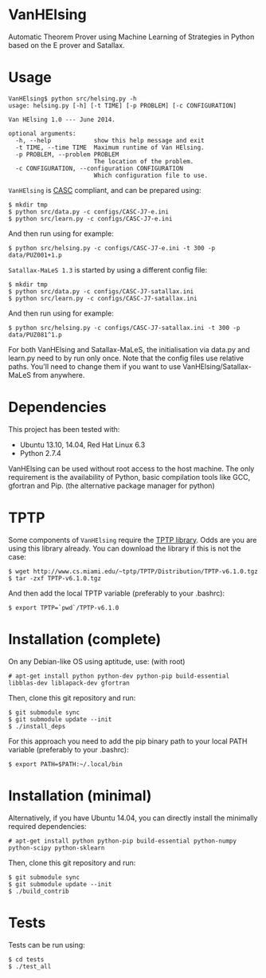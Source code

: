 VanHElsing
==========

Automatic Theorem Prover using Machine Learning of Strategies in Python based on the E prover and Satallax.

Usage
=====

```
VanHElsing$ python src/helsing.py -h
usage: helsing.py [-h] [-t TIME] [-p PROBLEM] [-c CONFIGURATION]

Van HElsing 1.0 --- June 2014.

optional arguments:
  -h, --help            show this help message and exit
  -t TIME, --time TIME  Maximum runtime of Van HElsing.
  -p PROBLEM, --problem PROBLEM
                        The location of the problem.
  -c CONFIGURATION, --configuration CONFIGURATION
                        Which configuration file to use.
```

`VanHElsing` is [CASC](http://www.cs.miami.edu/~tptp/CASC/) compliant, and can be prepared using:

```
$ mkdir tmp
$ python src/data.py -c configs/CASC-J7-e.ini
$ python src/learn.py -c configs/CASC-J7-e.ini
```

And then run using for example:

```
$ python src/helsing.py -c configs/CASC-J7-e.ini -t 300 -p data/PUZ001+1.p
```

`Satallax-MaLeS 1.3` is started by using a different config file:

```
$ mkdir tmp
$ python src/data.py -c configs/CASC-J7-satallax.ini
$ python src/learn.py -c configs/CASC-J7-satallax.ini
```

And then run using for example:

```
$ python src/helsing.py -c configs/CASC-J7-satallax.ini -t 300 -p data/PUZ081^1.p
```

For both VanHElsing and Satallax-MaLeS, the initialisation via data.py and learn.py need to by run only once.
Note that the config files use relative paths. You'll need to change them if you want to use VanHElsing/Satallax-MaLeS from anywhere. 

Dependencies
============

This project has been tested with:
* Ubuntu 13.10, 14.04, Red Hat Linux 6.3
* Python 2.7.4

VanHElsing can be used without root access to the host machine. The only
requirement is the availability of Python, basic compilation tools like GCC,
gfortran and Pip. (the alternative package manager for python)

TPTP
====

Some components of `VanHElsing` require the [TPTP library](http://www.cs.miami.edu/~tptp/).
Odds are you are using this library already. You can download the library
if this is not the case:

```
$ wget http://www.cs.miami.edu/~tptp/TPTP/Distribution/TPTP-v6.1.0.tgz
$ tar -zxf TPTP-v6.1.0.tgz
```

And then add the local TPTP variable (preferably to your .bashrc):

```
$ export TPTP=`pwd`/TPTP-v6.1.0
```

Installation (complete)
=======================

On any Debian-like OS using aptitude, use: (with root)

```
# apt-get install python python-dev python-pip build-essential libblas-dev liblapack-dev gfortran
```

Then, clone this git repository and run:

```
$ git submodule sync
$ git submodule update --init
$ ./install_deps
```

For this approach you need to add the pip binary path to your local PATH
variable (preferably to your .bashrc):

```
$ export PATH=$PATH:~/.local/bin
```

Installation (minimal)
======================

Alternatively, if you have Ubuntu 14.04, you can directly install the minimally required dependencies:

```
# apt-get install python python-pip build-essential python-numpy python-scipy python-sklearn
```

Then, clone this git repository and run:

```
$ git submodule sync
$ git submodule update --init
$ ./build_contrib
```

Tests
=====

Tests can be run using:

```
$ cd tests
$ ./test_all
```
